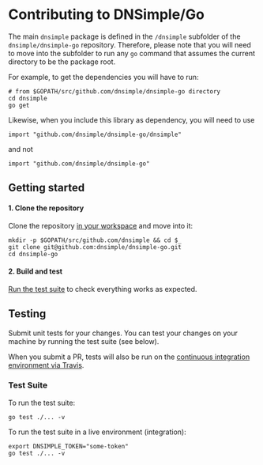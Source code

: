 # Contributing to DNSimple/Go

The main `dnsimple` package is defined in the `/dnsimple` subfolder of the `dnsimple/dnsimple-go` repository. Therefore, please note that you will need to move into the subfolder to run any `go` command that assumes the current directory to be the package root.

For example, to get the dependencies you will have to run:

```
# from $GOPATH/src/github.com/dnsimple/dnsimple-go directory
cd dnsimple
go get
```

Likewise, when you include this library as dependency, you will need to use

```
import "github.com/dnsimple/dnsimple-go/dnsimple"
```

and not

```
import "github.com/dnsimple/dnsimple-go"
```


## Getting started

#### 1. Clone the repository

Clone the repository [in your workspace](https://golang.org/doc/code.html#Organization) and move into it:

```shell
mkdir -p $GOPATH/src/github.com/dnsimple && cd $_
git clone git@github.com:dnsimple/dnsimple-go.git
cd dnsimple-go
```

#### 2. Build and test

[Run the test suite](#testing) to check everything works as expected.


## Testing

Submit unit tests for your changes. You can test your changes on your machine by running the test suite (see below).

When you submit a PR, tests will also be run on the [continuous integration environment via Travis](https://travis-ci.org/dnsimple/dnsimple-go).

### Test Suite

To run the test suite:

```shell
go test ./... -v
```

To run the test suite in a live environment (integration):

```shell
export DNSIMPLE_TOKEN="some-token"
go test ./... -v
```
